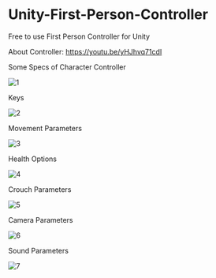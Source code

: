 # Unity-First-Person-Controller
Free to use First Person Controller for Unity

About Controller: https://youtu.be/yHJhvq71cdI

Some Specs of Character Controller

![1](https://github.com/sirlieren/Unity-First-Person-Controller/assets/128614207/1c032eeb-3787-40d0-9fb9-3bb0fe08e1d4) 

Keys

![2](https://github.com/sirlieren/Unity-First-Person-Controller/assets/128614207/584837d5-8b12-4bc1-8db2-f98728955c91)

Movement Parameters

![3](https://github.com/sirlieren/Unity-First-Person-Controller/assets/128614207/a67e5e07-54c7-44c7-8a40-c21c062419f2)

Health Options

![4](https://github.com/sirlieren/Unity-First-Person-Controller/assets/128614207/501e6bad-30e3-4d01-8eeb-bddfe2cce989)

Crouch Parameters

![5](https://github.com/sirlieren/Unity-First-Person-Controller/assets/128614207/bc929eea-3d81-4426-b87e-e7dd77d5b5b5)

Camera Parameters

![6](https://github.com/sirlieren/Unity-First-Person-Controller/assets/128614207/08679b01-942b-48b7-b84c-f001c346e48a)

Sound Parameters

![7](https://github.com/sirlieren/Unity-First-Person-Controller/assets/128614207/fa4c0100-d292-43ea-a366-011c36ccd7c4)






